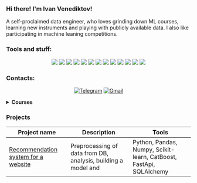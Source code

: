 ###  Hi there! I'm Ivan Venediktov!
A self-proclaimed data engineer, who loves grinding down ML courses, learning new instruments and playing with publicly available data.
I also like participating in machine leaning competitions.

### Tools and stuff:
<div align="center">
<img src="https://img.shields.io/badge/Python-3776AB?style=for-the-badge&logo=python&logoColor=FFA500"/> <img src="https://img.shields.io/badge/pandas-150458?style=for-the-badge&logo=pandas&logoColor=FFA500"/> <img src="https://img.shields.io/badge/numpy-013243?style=for-the-badge&logo=numpy&logoColor=black"/> <img src="https://img.shields.io/badge/FastAPI-009688?style=for-the-badge&logo=fastapi&logoColor=white"/> <img src="https://img.shields.io/badge/postgresql-B0C4DE?style=for-the-badge&logo=postgresql&logoColor=4169E1"/> <img src="https://img.shields.io/badge/sql alchemy-D71F00?style=for-the-badge&logo=sqlalchemy&logoColor=black"/> <img src="https://img.shields.io/badge/git-B0C4DE?style=for-the-badge&logo=git&logoColor=F05032"/> <img src="https://img.shields.io/badge/jupyter-B0C4DE?style=for-the-badge&logo=jupyter&logoColor=F37626"/> <img src="https://img.shields.io/badge/airflow-FF4500?style=for-the-badge&logo=apacheairflow&logoColor=black"/> <img src="https://img.shields.io/badge/sklearn-3776AB?style=for-the-badge&logo=scikitlearn&logoColor=F7931E"/> <img src="https://img.shields.io/badge/catboost-FFA500?style=for-the-badge"/> <img src="https://img.shields.io/badge/xgboost-26A5E4?style=for-the-badge"/> <img src="https://img.shields.io/badge/pytorch-EE4C2C?style=for-the-badge&logo=pytorch&logoColor=black"/>
</div>


### Contacts:
<div align="center">

[![Telegram](https://img.shields.io/badge/Telegram-0b0038?style=for-the-badge&logo=telegram&logoColor=white)](https://t.me/creeping_spleen) [![Gmail](https://img.shields.io/badge/Gmail-0b0038?style=for-the-badge&logo=gmail&logoColor=red)](mailto:ecreepingspleen@gmail.com)
</div>



<details>	   
  <summary><b>Courses</b></summary>
  "Start ML" 
  
  [![Karpov.courses](https://img.shields.io/badge/Karpov-courses-0b0038?style=for-the-badge&logo=Karpov&logoColor=blue)](https://lab.karpov.courses/certificate/c20fd90d-b635-41c2-82a7-fe417febead6/en/) <br>
  "Simulator SQL "
  
  [![Karpov.courses](https://img.shields.io/badge/Karpov-courses-0b0038?style=for-the-badge&logo=Karpov&logoColor=blue)](https://lab.karpov.courses/certificate/22a246d2-0ca0-48f5-9b11-8c1bc184f53d/en/)<br>
  
  "Docker"
  
  [![Karpov.courses](https://img.shields.io/badge/Karpov-courses-0b0038?style=for-the-badge&logo=Karpov&logoColor=blue)](https://lab.karpov.courses/certificate/ee155689-0108-4157-8080-ef216acd3ec1/en/)<br>

  "Mathematics for Data Science"
  
  [![Karpov.courses](https://img.shields.io/badge/Karpov-courses-0b0038?style=for-the-badge&logo=Karpov&logoColor=blue)](https://lab.karpov.courses/certificate/3795a2e5-4b8c-43e8-ba3b-54059c9452ca/en/)<br>

  Stepik courses extravaganza

  [![Stepik]](https://stepik.org/users/191816802/certificates)<br>

</details>

<h3>Projects </h3>

|Project name| Description| Tools|
|----------------|-----------------|-----|
|[Recommendation system for a website](https://github.com/creepingspleen/)|Preprocessing of data from DB, analysis, building a model and  |Python, Pandas, Numpy, Scikit-learn, CatBoost, FastApi, SQLAlchemy|